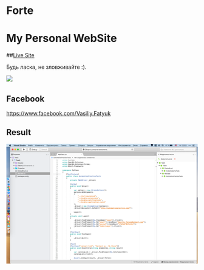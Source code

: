 # Forte

# My Personal WebSite


##<a href="http://a-ir.tk" target="_blank">Live Site</a>


Будь ласка, не зловживайте :).

<img src="http://forteknowledge.com/wp-content/uploads/2012/04/ForteLogo.jpg" />

## Facebook

<a href="https://www.facebook.com/Vasiliy.Fatyuk" target="_blank">https://www.facebook.com/Vasiliy.Fatyuk</a>



## Result

<img src="https://raw.githubusercontent.com/Vasiliy-Fatyuk/Forte/master/Result.png" />
